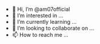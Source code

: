 - 👋 Hi, I’m @am07official
- 👀 I’m interested in ...
- 🌱 I’m currently learning ...
- 💞️ I’m looking to collaborate on ...
- 📫 How to reach me ...

<!---
am07official/am07official is a ✨ special ✨ repository because its `README.md` (this file) appears on your GitHub profile.
You can click the Preview link to take a look at your changes.
--->
